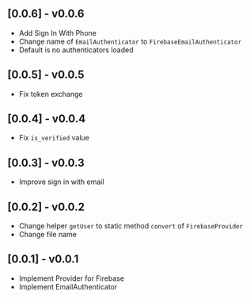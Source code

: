## [0.0.6] - v0.0.6

* Add Sign In With Phone
* Change name of `EmailAuthenticator` to `FirebaseEmailAuthenticator`
* Default is no authenticators loaded

## [0.0.5] - v0.0.5

* Fix token exchange

## [0.0.4] - v0.0.4

* Fix `is_verified` value

## [0.0.3] - v0.0.3

* Improve sign in with email

## [0.0.2] - v0.0.2

* Change helper `getUser` to static method `convert` of `FirebaseProvider`
* Change file name

## [0.0.1] - v0.0.1

* Implement Provider for Firebase
* Implement EmailAuthenticator
